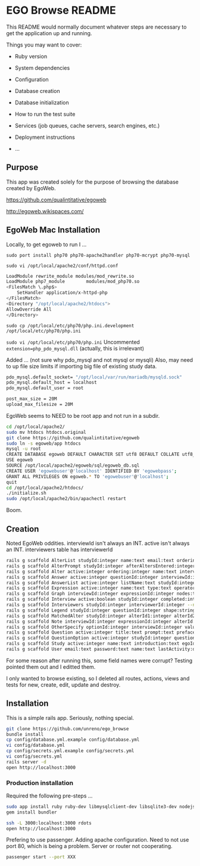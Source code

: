 # EGO Browse README

This README would normally document whatever steps are necessary to get the
application up and running.

Things you may want to cover:

* Ruby version

* System dependencies

* Configuration

* Database creation

* Database initialization

* How to run the test suite

* Services (job queues, cache servers, search engines, etc.)

* Deployment instructions

* ...



##	Purpose

This app was created solely for the purpose of browsing the database created by EgoWeb.

https://github.com/qualintitative/egoweb

http://egoweb.wikispaces.com/

##	EgoWeb Mac Installation


Locally, to get egoweb to run I ...

`sudo port install php70 php70-apache2handler php70-mcrypt php70-mysql`

`sudo vi /opt/local/apache2/conf/httpd.conf`

```BASH
LoadModule rewrite_module modules/mod_rewrite.so
LoadModule php7_module        modules/mod_php70.so
<FilesMatch \.php$>
    SetHandler application/x-httpd-php
</FilesMatch>
<Directory "/opt/local/apache2/htdocs">
AllowOverride All
</Directory>
```




`sudo cp /opt/local/etc/php70/php.ini.development /opt/local/etc/php70/php.ini`

`sudo vi /opt/local/etc/php70/php.ini`
Uncommented `extension=php_pdo_mysql.dll` (actually, this is irrelevant)

Added ... (not sure why pdo_mysql and not mysql or mysqli)
Also, may need to up file size limits if importing big file of existing study data.

```BASH
pdo_mysql.default_socket= "/opt/local/var/run/mariadb/mysqld.sock"
pdo_mysql.default_host = localhost
pdo_mysql.default_user = root 

post_max_size = 20M
upload_max_filesize = 20M
```


EgoWeb seems to NEED to be root app and not run in a subdir. 

```BASH
cd /opt/local/apache2/
sudo mv htdocs htdocs.original
git clone https://github.com/qualintitative/egoweb
sudo ln -s egoweb/app htdocs
mysql -u root
CREATE DATABASE egoweb DEFAULT CHARACTER SET utf8 DEFAULT COLLATE utf8_general_ci;
USE egoweb
SOURCE /opt/local/apache2/egoweb/sql/egoweb_db.sql
CREATE USER 'egowebuser'@'localhost' IDENTIFIED BY 'egowebpass';
GRANT ALL PRIVILEGES ON egoweb.* TO 'egowebuser'@'localhost';
quit
cd /opt/local/apache2/htdocs/
./initialize.sh
sudo /opt/local/apache2/bin/apachectl restart
```


Boom.



##	Creation

Noted EgoWeb oddities.
interviewId isn't always an INT.
active isn't always an INT.
interviewers table has interviewerId

```BASH
rails g scaffold AlterList studyId:integer name:text email:text ordering:integer interviewerId:integer  --no-migration --no-assets --no-jbuilder
rails g scaffold AlterPrompt studyId:integer afterAltersEntered:integer display:text --no-migration --no-assets --no-jbuilder
rails g scaffold Alter active:integer ordering:integer name:text interviewId:text alterListId:integer --no-migration --no-assets --no-jbuilder
rails g scaffold Answer active:integer questionId:integer interviewId:integer alterId1:integer alterId2:integer value:text otherSpecifyText:text skipReason:text studyId:integer questionType:text answerType:text --no-migration --no-assets --no-jbuilder
rails g scaffold AnswerList active:integer listName:text studyId:integer listOptionNames:text --no-migration --no-assets --no-jbuilder
rails g scaffold Expression active:integer name:text type:text operator:text value:text resultForUnanswered:boolean studyId:integer questionId:integer --no-migration --no-assets --no-jbuilder
rails g scaffold Graph interviewId:integer expressionId:integer nodes:text params:text --no-migration --no-assets --no-jbuilder
rails g scaffold Interview active:boolean studyId:integer completed:integer start_date:integer complete_date:integer --no-migration --no-assets --no-jbuilder
rails g scaffold Interviewers studyId:integer interviewerId:integer --no-migration --no-assets --no-jbuilder
rails g scaffold Legend studyId:integer questionId:integer shape:string label:string color:string size:integer ordering:integer --no-migration --no-assets --no-jbuilder
rails g scaffold MatchedAlter studyId:integer alterId1:integer alterId2:integer matchedName:string --no-migration --no-assets --no-jbuilder
rails g scaffold Note interviewId:integer expressionId:integer alterId:string notes:text --no-migration --no-assets --no-jbuilder
rails g scaffold OtherSpecify optionId:integer interviewId:integer value:string alterId:integer --no-migration --no-assets --no-jbuilder
rails g scaffold Question active:integer title:text prompt:text preface:text citation:text subjectType:text answerType:text askingStyleList:boolean ordering:integer otherSpecify:boolean noneButton:text allButton:text pageLevelDontKnowButton:text pageLevelRefuseButton:text dontKnowButton:boolean refuseButton:boolean allOptionString:text uselfExpression:text minLimitType:text minLiteral:integer minPrevQues:text maxLimitType:text maxLiteral:integer maxPrevQues:text minCheckableBoxes:integer maxCheckableBoxes:integer withListRange:integer listRangeString:text minListRange:integer maxListRange:integer timeUnits:integer symmetric:integer keepOnSamePage:integer studyId:integer answerReasonExpressionId:integer networkRelationshipExprId:integer networkParams:text networkNColorQId:integer networkNSizeQId:integer networkEColorQId:integer networkESizeQId:integer useAlterListField:text javascript:text --no-migration --no-assets --no-jbuilder
rails g scaffold QuestionOption active:integer studyId:integer questionId:integer name:text value:text ordering:integer otherSpecify:boolean --no-migration --no-assets --no-jbuilder
rails g scaffold Study active:integer name:text introduction:text egoIdPrompt:text alterPrompt:text conclusion:text minAlters:integer maxAlters:integer valueRefusal:integer valueDontKnow:integer valueLogicalSkip:integer valueNotYetAnswered:integer modified:datetime multiSessionEgoId:integer useAsAlters:boolean restrictAlters:boolean fillAlterList:boolean created_date:integer closed_date:integer status:integer userId:integer hideEgoIdPage:boolean style:text javascript:text footer:text --no-migration --no-assets --no-jbuilder
rails g scaffold User email:text password:text name:text lastActivity:datetime permissions:integer --no-migration --no-assets --no-jbuilder
```

For some reason after running this, some field names were corrupt?
Testing pointed them out and I editted them.

I only wanted to browse existing, so I deleted all routes, actions, views and tests for new, create, edit, update and destroy.


##	Installation

This is a simple rails app. Seriously, nothing special.


```BASH
git clone https://github.com/unreno/ego_browse
bundle install
cp config/database.yml.example config/database.yml
vi config/database.yml
cp config/secrets.yml.example config/secrets.yml
vi config/secrets.yml
rails server -d
open http://localhost:3000
```

###	Production installation

Required the following pre-steps ...

```BASH
sudo app install ruby ruby-dev libmysqlclient-dev libsqlite3-dev nodejs
gem install bundler
```

```BASH
ssh -L 3000:localhost:3000 rdots
open http://localhost:3000
```

Prefering to use passenger.
Adding apache configuration.
Need to not use port 80, which is being a problem.
Server or router not cooperating.
```BASH
passenger start --port XXX
```

